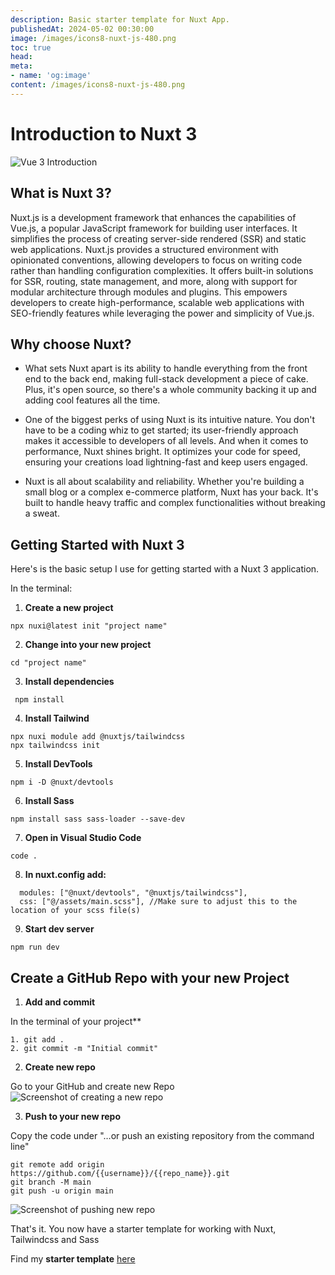 ```yaml
--- 
description: Basic starter template for Nuxt App.
publishedAt: 2024-05-02 00:30:00
image: /images/icons8-nuxt-js-480.png
toc: true
head:
meta:
- name: 'og:image'
content: /images/icons8-nuxt-js-480.png
---
```


# Introduction to Nuxt 3

![Vue 3 Introduction](/images/icons8-nuxt-js-480.png)


## What is Nuxt 3?


Nuxt.js is a development framework that enhances the capabilities of Vue.js, a popular JavaScript framework for building user interfaces. It simplifies the process of creating server-side rendered (SSR) and static web applications. Nuxt.js provides a structured environment with opinionated conventions, allowing developers to focus on writing code rather than handling configuration complexities. It offers built-in solutions for SSR, routing, state management, and more, along with support for modular architecture through modules and plugins. This empowers developers to create high-performance, scalable web applications with SEO-friendly features while leveraging the power and simplicity of Vue.js.

## Why choose Nuxt?

- What sets Nuxt apart is its ability to handle everything from the front end to the back end, making full-stack development a piece of cake. Plus, it's open source, so there's a whole community backing it up and adding cool features all the time.

- One of the biggest perks of using Nuxt is its intuitive nature. You don't have to be a coding whiz to get started; its user-friendly approach makes it accessible to developers of all levels. And when it comes to performance, Nuxt shines bright. It optimizes your code for speed, ensuring your creations load lightning-fast and keep users engaged.

- Nuxt is all about scalability and reliability. Whether you're building a small blog or a complex e-commerce platform, Nuxt has your back. It's built to handle heavy traffic and complex functionalities without breaking a sweat.

## Getting Started with Nuxt 3

Here's is the  basic setup  I use for getting started with a  Nuxt 3 application.

In the terminal:
1. **Create a new project**
```console
npx nuxi@latest init "project name"
```

2. **Change into your new project** 
```console
cd "project name"
```

3. **Install dependencies**
```console
 npm install
 ```

 4. **Install Tailwind**
 ```console
 npx nuxi module add @nuxtjs/tailwindcss
 npx tailwindcss init
 ```


 5. **Install DevTools**
 ```console
 npm i -D @nuxt/devtools
 ```

 6. **Install Sass**
 ```console
 npm install sass sass-loader --save-dev
 ```

 7.  **Open in Visual Studio Code**
 ```console
code .
```



 8. **In nuxt.config add:** 
```console
  modules: ["@nuxt/devtools", "@nuxtjs/tailwindcss"],
  css: ["@/assets/main.scss"], //Make sure to adjust this to the location of your scss file(s)
  ```
 

9. **Start dev server**
```console
npm run dev
```




## Create a GitHub Repo with your new Project

1. **Add and commit**

In the terminal of your project**
```console
1. git add .
2. git commit -m "Initial commit"
```

2. **Create new repo**

Go to your GitHub and create new Repo
![Screenshot of creating a new repo](/images/new-repo.png)

3. **Push to your new repo**

Copy  the code under "…or push an existing repository from the command line"
```console
git remote add origin https://github.com/{{username}}/{{repo_name}}.git
git branch -M main
git push -u origin main
```
![Screenshot of pushing new repo](/images/push-repo.png)

 That's it. You now have a starter template for working with Nuxt, Tailwindcss and Sass

Find my **starter template** [here](https://github.com/jmcclung3509/nuxt-template)
 

